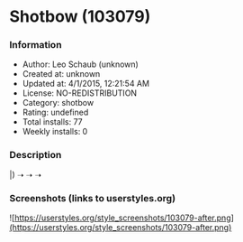 # Shotbow (103079)

### Information
- Author: Leo Schaub (unknown)
- Created at: unknown
- Updated at: 4/1/2015, 12:21:54 AM
- License: NO-REDISTRIBUTION
- Category: shotbow
- Rating: undefined
- Total installs: 77
- Weekly installs: 0


### Description
|) ➝ ➝ ➝


### Screenshots (links to userstyles.org)
![https://userstyles.org/style_screenshots/103079-after.png](https://userstyles.org/style_screenshots/103079-after.png)


